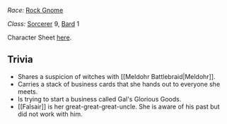*Race:* [Rock Gnome](http://dnd5e.wikidot.com/gnome)

*Class:* [Sorcerer](http://dnd5e.wikidot.com/sorcerer) 9, [Bard](http://dnd5e.wikidot.com/bard) 1

Character Sheet [here](https://www.dndbeyond.com/characters/109837133).
## Trivia
+ Shares a suspicion of witches with [[Meldohr Battlebraid|Meldohr]].
+ Carries a stack of business cards that she hands out to everyone she meets.
+ Is trying to start a business called Gal's Glorious Goods.
+ [[Falsair]] is her great-great-great-uncle. She is aware of his past but did not work with him.